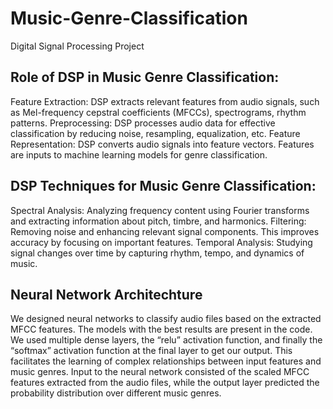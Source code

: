 # Music-Genre-Classification
Digital Signal Processing Project

## Role of DSP in Music Genre Classification:
Feature Extraction: DSP extracts relevant features from audio signals, such as Mel-frequency cepstral coefficients (MFCCs), spectrograms, rhythm patterns.
Preprocessing: DSP processes audio data for effective classification by reducing noise, resampling, equalization, etc.
Feature Representation: DSP converts audio signals into feature vectors. Features are inputs to machine learning models for genre classification.

## DSP Techniques for Music Genre Classification:
Spectral Analysis: Analyzing frequency content using Fourier transforms and extracting information about pitch, timbre, and harmonics.
Filtering: Removing noise and enhancing relevant signal components. This improves accuracy by focusing on important features.
Temporal Analysis: Studying signal changes over time by capturing rhythm, tempo, and dynamics of music.

## Neural Network Architechture
We designed neural networks to classify audio files based on the extracted MFCC features. 
The models with the best results are present in the code. We used multiple dense layers, the “relu” activation function, and finally the “softmax” activation function at the final layer to get our output. This facilitates the learning of complex relationships between input features and music genres.
Input to the neural network consisted of the scaled MFCC features extracted from the audio files, while the output layer predicted the probability distribution over different music genres.
